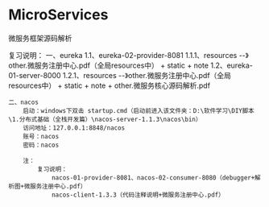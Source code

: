 # MicroServices
 微服务框架源码解析
 
 复习说明：
	一、eureka
		1.1、eureka-02-provider-8081
			1.1.1、resources --》other.微服务注册中心.pdf（全局resources中） + static + note
		1.2、eureka-01-server-8000
			1.2.1、resources --》other.微服务注册中心.pdf（全局resources中） + static + note + other.微服务核心源码解析.pdf
			
	二、nacos
		启动：windows下双击 startup.cmd（启动前进入该文件夹：D:\软件学习\DIY脚本\1.分布式基础（全栈开发篇）\nacos-server-1.1.3\nacos\bin）
		访问地址：127.0.0.1:8848/nacos
		账号：nacos
		密码：nacos
		
		注：
			复习说明：
				nacos-01-provider-8081、nacos-02-consumer-8080（debugger+解析图+微服务注册中心.pdf）
				nacos-client-1.3.3（代码注释说明+微服务注册中心.pdf）